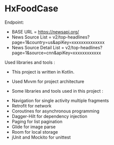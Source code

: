 # HxFoodCase

Endpoint: 

* BASE URL = https://newsapi.org/
* News Source List = v2/top-headlines?page=1&country=us&apiKey=xxxxxxxxxxxxxx
* News Source Detail List = v2/top-headlines?page=1&source=cnn&apiKey=xxxxxxxxxxxx

Used libraries and tools : 

* This project is written in Kotlin. 
* Used Mvvm for project architecture

* Some libraries and tools used in this project :


- Navigation for single activity multiple fragments
- Retrofit for network
- Coroutines for asynchronous programming
- Dagger-Hilt for dependency injection
- Paging for list pagination
- Glide for image parse
- Room for local storage
- jUnit and Mockito for unittest
